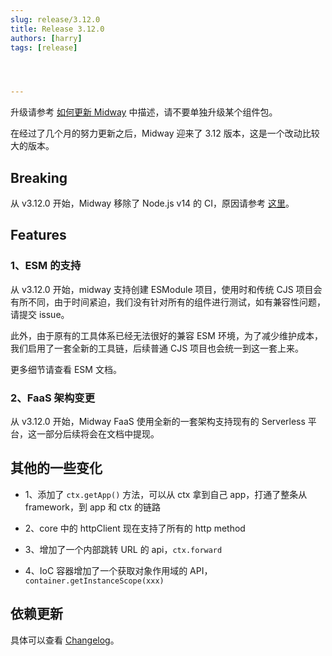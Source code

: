 ```yaml
---
slug: release/3.12.0
title: Release 3.12.0
authors: [harry]
tags: [release]




---
```


升级请参考  [如何更新 Midway](/docs/how_to_update_midway) 中描述，请不要单独升级某个组件包。

在经过了几个月的努力更新之后，Midway 迎来了 3.12 版本，这是一个改动比较大的版本。



## Breaking

从 v3.12.0 开始，Midway 移除了 Node.js v14 的 CI，原因请参考 [这里](/blog/remove-node-14-ci)。



## Features

### 1、ESM 的支持

从 v3.12.0 开始，midway 支持创建 ESModule 项目，使用时和传统 CJS 项目会有所不同，由于时间紧迫，我们没有针对所有的组件进行测试，如有兼容性问题，请提交 issue。

此外，由于原有的工具体系已经无法很好的兼容 ESM 环境，为了减少维护成本，我们启用了一套全新的工具链，后续普通 CJS 项目也会统一到这一套上来。

更多细节请查看 ESM 文档。



### 2、FaaS 架构变更

从 v3.12.0 开始，Midway FaaS 使用全新的一套架构支持现有的 Serverless 平台，这一部分后续将会在文档中提现。



## 其他的一些变化



- 1、添加了 `ctx.getApp()` 方法，可以从 ctx 拿到自己 app，打通了整条从 framework，到 app 和 ctx 的链路

- 2、core 中的 httpClient 现在支持了所有的 http method

- 3、增加了一个内部跳转 URL 的 api，`ctx.forward`

- 4、IoC 容器增加了一个获取对象作用域的 API，`container.getInstanceScope(xxx)`

  

  

## 依赖更新


具体可以查看 [Changelog](https://midwayjs.org/changelog/v3.12.0)。
